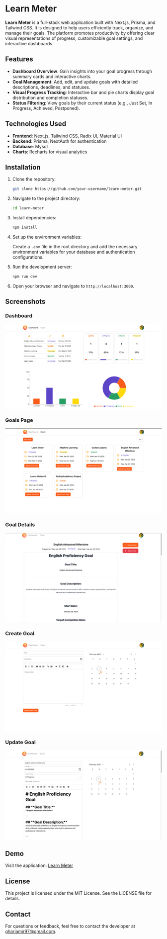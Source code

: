 # Learn Meter

**Learn Meter** is a full-stack web application built with Next.js, Prisma, and Tailwind CSS. It is designed to help users efficiently track, organize, and manage their goals. The platform promotes productivity by offering clear visual representations of progress, customizable goal settings, and interactive dashboards.

## Features

- **Dashboard Overview**: Gain insights into your goal progress through summary cards and interactive charts.
- **Goal Management**: Add, edit, and update goals with detailed descriptions, deadlines, and statuses.
- **Visual Progress Tracking**: Interactive bar and pie charts display goal distribution and completion statuses.
- **Status Filtering**: View goals by their current status (e.g., Just Set, In Progress, Achieved, Postponed).

## Technologies Used

- **Frontend**: Next.js, Tailwind CSS, Radix UI, Material UI
- **Backend**: Prisma, NextAuth for authentication
- **Database**: Mysql
- **Charts**: Recharts for visual analytics

  

## Installation

1. Clone the repository:

   ```bash
   git clone https://github.com/your-username/learn-meter.git
   ```

2. Navigate to the project directory:

   ```bash
   cd learn-meter
   ```

3. Install dependencies:

   ```bash
   npm install
   ```

4. Set up the environment variables:

   Create a `.env` file in the root directory and add the necessary environment variables for your database and authentication configurations.

5. Run the development server:

   ```bash
   npm run dev
   ```

6. Open your browser and navigate to `http://localhost:3000`.

## Screenshots

### Dashboard

![Dashboard Overview](./app/assets/dashboard-overview.png)

### Goals Page

![Goals Management](./app/assets/goals-page.png)

### Goal Details

![Goal Details](./app/assets/goal-details.png)

### Create Goal

![Create Goal](./app/assets/goal-create.png)

### Update Goal

![Update Goal](./app/assets/update.png)


## Demo

Visit the application: [Learn Meter](https://learn-meter.vercel.app/)


## License

This project is licensed under the MIT License. See the LICENSE file for details.

## Contact

For questions or feedback, feel free to contact the developer at [ghariamir97@gmail.com](mailto:ghariamir97@gmail.com).
